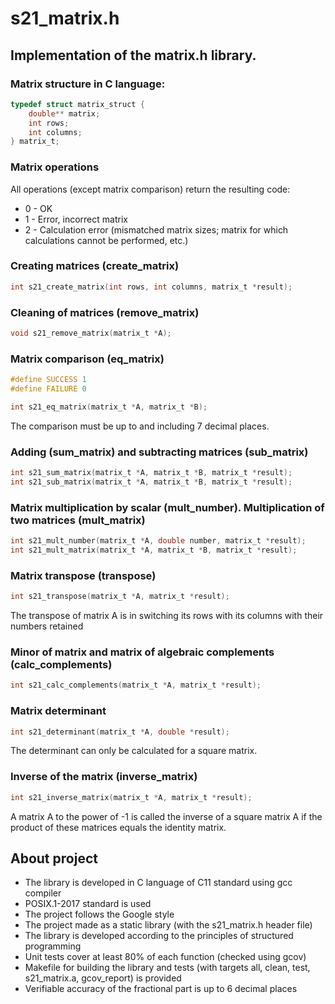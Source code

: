 # s21_matrix.h
## Implementation of the matrix.h library.

### Matrix structure in C language:

```c
typedef struct matrix_struct {
    double** matrix;
    int rows;
    int columns;
} matrix_t;
```
### Matrix operations

All operations (except matrix comparison) return the resulting code:  
- 0 - OK
- 1 - Error, incorrect matrix
- 2 - Calculation error (mismatched matrix sizes; matrix for which calculations cannot be performed, etc.)

### Creating matrices (create_matrix)

```c
int s21_create_matrix(int rows, int columns, matrix_t *result);
```

### Cleaning of matrices (remove_matrix)

```c
void s21_remove_matrix(matrix_t *A);
```

### Matrix comparison (eq_matrix)

```c
#define SUCCESS 1  
#define FAILURE 0  

int s21_eq_matrix(matrix_t *A, matrix_t *B);
```

The comparison must be up to and including 7 decimal places.  

### Adding (sum_matrix) and subtracting matrices (sub_matrix)

```c
int s21_sum_matrix(matrix_t *A, matrix_t *B, matrix_t *result);
int s21_sub_matrix(matrix_t *A, matrix_t *B, matrix_t *result);
```

### Matrix multiplication by scalar (mult_number). Multiplication of two matrices (mult_matrix)

```c
int s21_mult_number(matrix_t *A, double number, matrix_t *result);
int s21_mult_matrix(matrix_t *A, matrix_t *B, matrix_t *result);
```

### Matrix transpose (transpose)

```c
int s21_transpose(matrix_t *A, matrix_t *result);
```

The transpose of matrix A is in switching its rows with its columns with their numbers retained   

### Minor of matrix and matrix of algebraic complements (calc_complements)

```c
int s21_calc_complements(matrix_t *A, matrix_t *result);
```

### Matrix determinant

```c
int s21_determinant(matrix_t *A, double *result);
```
The determinant can only be calculated for a square matrix.  

### Inverse of the matrix (inverse_matrix)  

```c
int s21_inverse_matrix(matrix_t *A, matrix_t *result);
```

A matrix A to the power of -1 is called the inverse of a square matrix A if the product of these matrices equals the identity matrix.  

## About project

- The library is developed in C language of C11 standard using gcc compiler
- POSIX.1-2017 standard is used
- The project follows the Google style
- The project made as a static library (with the s21_matrix.h header file)
- The library is developed according to the principles of structured programming
- Unit tests cover at least 80% of each function (checked using gcov)
- Makefile for building the library and tests (with targets all, clean, test, s21_matrix.a, gcov_report) is provided
- Verifiable accuracy of the fractional part is up to 6 decimal places


